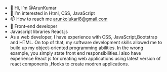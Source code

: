 - 👋 Hi, I’m @ArunKumar
- 👀 I’m interested in Html, CSS, JavaScript
- 📫 How to reach me arunkolukari8@gmail.com
- 👀 Front-end developer
- Javascript libraries React.js
- As a web developer, I have experience with CSS, JavaScript,Bootstrap and HTML. On top of that, my software development skills allowed me to build up my object-oriented programming abilities. In the wrong example, you simply state front end responsibilities.I also have experience React js for creating web applications using latest version of react components ,Hooks to create modren applications.

<!---
Arun998/Arun998 is a ✨ special ✨ repository because its `README.md` (this file) appears on your GitHub profile.
You can click the Preview link to take a look at your changes.
--->
